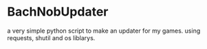 # BachNobUpdater
a very simple python script to make an updater for my games. using requests, shutil and os liblarys.
